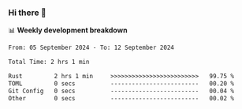 ### Hi there 👋

<!--
**rajaahdjey/rajaahdjey** is a ✨ _special_ ✨ repository because its `README.md` (this file) appears on your GitHub profile.

Here are some ideas to get you started:

- 🔭 I’m currently working on ...
- 🌱 I’m currently learning ...
- 👯 I’m looking to collaborate on ...
- 🤔 I’m looking for help with ...
- 💬 Ask me about ...
- 📫 How to reach me: ...
- 😄 Pronouns: ...
- ⚡ Fun fact: ...
-->

📊 **Weekly development breakdown**
<!--START_SECTION:waka-->

```txt
From: 05 September 2024 - To: 12 September 2024

Total Time: 2 hrs 1 min

Rust         2 hrs 1 min     >>>>>>>>>>>>>>>>>>>>>>>>>   99.75 %
TOML         0 secs          -------------------------   00.20 %
Git Config   0 secs          -------------------------   00.04 %
Other        0 secs          -------------------------   00.02 %
```

<!--END_SECTION:waka-->
